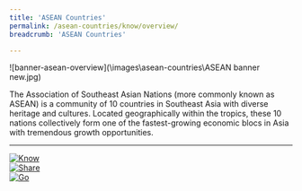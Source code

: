 ```yaml
---
title: 'ASEAN Countries'
permalink: /asean-countries/know/overview/
breadcrumb: 'ASEAN Countries'

---
```



![banner-asean-overview](\images\asean-countries\ASEAN banner new.jpg)

The Association of Southeast Asian Nations (more commonly known as ASEAN) is a community of 10 countries in Southeast Asia with diverse heritage and cultures. Located geographically within the tropics, these 10 nations collectively form one of the fastest-growing economic blocs in Asia with tremendous growth opportunities.

---

<div>
	<div class="row is-multiline">
		<div class="col is-one-third-desktop is-one-third-tablet">
			<a href="/asean-countries/know/overview-of-asean-countries"><img src="/images/shared/know-icon.png" alt="Know"></a>
		</div>
		<div class="col is-one-third-desktop is-one-third-tablet">
			<a href="/asean-countries/share/what-young-people-say/"><img src="/images/shared/share-icon.png" alt="Share"></a>
		</div>
		<div class="col is-one-third-desktop is-one-third-tablet">
			<a href="/asean-countries/go/for-students/"><img src="/images/shared/go-icon.png" alt="Go"></a>
		</div>
	</div>
</div>
